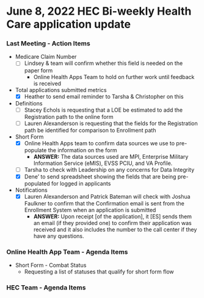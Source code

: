 # June 8, 2022 HEC Bi-weekly Health Care application update

### Last Meeting - Action Items
- Medicare Claim Number
     - [ ] Lindsey & team will confirm whether this field is needed on the paper form
          - Online Health Apps Team to hold on further work until feedback is received
- Total applications submitted metrics
     - [x] Heather to send email reminder to Tarsha & Christopher on this
- Definitions
     - [ ] Stacey Echols is requesting that a LOE be estimated to add the Registration path to the online form
     - [ ] Lauren Alexanderson is requesting that the fields for the Registration path be identified for comparison to Enrollment path
- Short Form
     - [x] Online Health Apps team to confirm data sources we use to pre-populate the information on the form
          - **ANSWER:** The data sources used are MPI, Enterprise Military Information Service (eMIS), EVSS PCIU, and VA Profile.
     - [ ] Tarsha to check with Leadership on any concerns for Data Integrity
     - [x] Dene’ to send spreadsheet showing the fields that are being pre-populated for logged in applicants
- Notifications
     - [x] Lauren Alexanderson and Patrick Bateman will check with Joshua Faulkner to confirm that the Confirmation email is sent from the Enrollment System when an application is submitted
          - **ANSWER:** Upon receipt [of the application], it [ES] sends them an email (if they provided one) to confirm their application was received and it also includes the number to the call center if they have any questions. 


### Online Health App Team - Agenda Items
- Short Form - Combat Status
     - Requesting a list of statuses that qualify for short form flow


### HEC Team - Agenda Items
